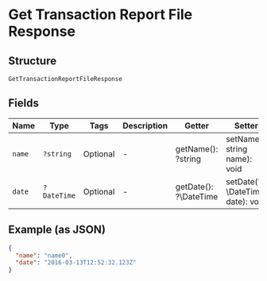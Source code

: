 
# Get Transaction Report File Response

## Structure

`GetTransactionReportFileResponse`

## Fields

| Name | Type | Tags | Description | Getter | Setter |
|  --- | --- | --- | --- | --- | --- |
| `name` | `?string` | Optional | - | getName(): ?string | setName(?string name): void |
| `date` | `?DateTime` | Optional | - | getDate(): ?\DateTime | setDate(?\DateTime date): void |

## Example (as JSON)

```json
{
  "name": "name0",
  "date": "2016-03-13T12:52:32.123Z"
}
```

